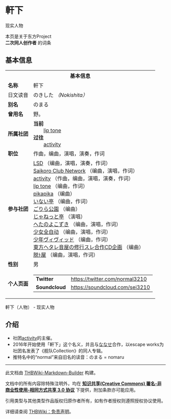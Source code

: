 # 軒下

<!-- source html: G:\repos\THBWiki-Markdown-Builder\THBWikiMarkdown\Temp\main\d\d0\ns0%3A%E8%BB%92%E4%B8%8B.html -->

现实人物

本页是关于东方Project  
 **二次同人创作者** 的词条
## 基本信息

<table><tbody><tr><th colspan="3">基本信息</th></tr><tr><td class="label"><b>名称</b></td><td> 軒下 </td></tr><tr><td class="label">日文读音</td><td> のきした <i>（Nokishita）</i> </td></tr><tr><td class="label"><b>别名</b></td><td>のまる</td></tr><tr><td class="label"><b>曾用名</b></td><td>野。</td></tr><tr><td class="label"><b>所属社团</b></td><td><b>当前</b><div style="margin-left:2em;"><a href="./lip_tone.md" title="lip tone">lip tone</a></div><b>过往</b><div style="margin-left:2em;"><a href="./activity.md" title="activity">activity</a></div></td></tr><tr><td class="label"><b>职位</b></td><td>作曲，编曲，演唱，演奏，作词</td></tr><tr><td class="label"><b>参与社团</b></td><td><a href="./LSD.md" title="LSD">LSD</a> （编曲，演唱，演奏，作词）<br><a href="./Saikoro_Club_Network.md" title="Saikoro Club Network">Saikoro Club Network</a> （编曲，演唱，作词）<br><a href="./activity.md" title="activity">activity</a> （作曲，编曲，演唱，演奏，作词）<br><a href="./lip_tone.md" title="lip tone">lip tone</a> （编曲，作词）<br><a href="./pikapika.md" title="pikapika">pikapika</a> （编曲）<br><a href="./いない亭.md" title="いない亭">いない亭</a> （编曲，作词）<br><a href="./ごりら公園.md" title="ごりら公園">ごりら公園</a> （编曲）<br><a href="./じゃねっと亭.md" title="じゃねっと亭">じゃねっと亭</a> （演唱）<br><a href="./へたのよこずき.md" title="へたのよこずき">へたのよこずき</a> （编曲，演唱，作词）<br><a href="./少女全自动.md" title="少女全自动">少女全自动</a> （编曲，演唱，作词）<br><a href="./少年ヴィヴィッド.md" title="少年ヴィヴィッド">少年ヴィヴィッド</a> （编曲，作词）<br><a href="/index.php?title=%E6%9D%B1%E6%96%B9%E3%83%98%E3%82%BF%E3%83%AC%E9%9F%B3%E5%B1%8B%E3%81%AE%E4%BF%AE%E8%A1%8C%E3%82%B9%E3%83%AC%E5%90%88%E4%BD%9CCD%E4%BC%81%E7%94%BB&amp;action=edit&amp;redlink=1" class="new" title="東方ヘタレ音屋の修行スレ合作CD企画（页面不存在）">東方ヘタレ音屋の修行スレ合作CD企画</a> （编曲）<br><a href="./脱ﾄ屋.md" title="脱ﾄ屋">脱ﾄ屋</a> （编曲，演唱，作词）</td></tr><tr><td class="label"><b>性别</b></td><td>男</td></tr><tr><td class="label"><b>个人页面</b></td><td><table border="0" cellspacing="0" cellpadding="0"><tbody><tr><td><b>Twitter</b></td><td><a rel="nofollow" class="external free" href="https://twitter.com/normal3210">https://twitter.com/normal3210</a></td></tr><tr><td><b>Soundcloud</b></td><td><a rel="nofollow" class="external free" href="https://soundcloud.com/sei3210">https://soundcloud.com/sei3210</a></td></tr></tbody></table></td></tr></tbody></table>

軒下（人物） - 现实人物
## 介绍
- 社团[activity](./activity.md)的主催。
- 2016年开始使用「軒下」这个名义，并且与[ななせ](./ななせ.md)合作，以escape works为社团名发表了《舰队Collection》的同人专辑。
- 推特名中的“normal”来自旧名的读音：のまる = nomaru





---

此文档由 [THBWiki-Markdown-Builder](https://github.com/Delsin-Yu/THBWiki-Markdown-Builder) 构建。

文档中的所有内容除特殊注明外，均在 [**知识共享(Creative Commons) 署名-非商业性使用-相同方式共享 3.0 协议**](https://creativecommons.org/licenses/by-sa/3.0/deed.zh-hans) 下提供，附加条款亦可能应用。

引用类型与其他类型作品版权归原作者所有，如有作者授权则遵照授权协议使用。

详细请查阅 [THBWiki：免责声明](https://thbwiki.cc/THBWiki:%E5%85%8D%E8%B4%A3%E5%A3%B0%E6%98%8E)。

